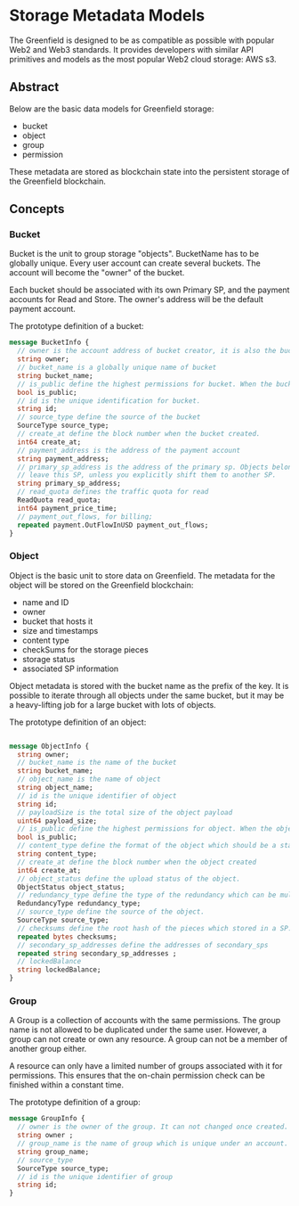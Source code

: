 # Storage Metadata Models

The Greenfield is designed to be as compatible as possible with popular Web2 and Web3 standards.
It provides developers with similar API primitives and models as the most popular Web2 cloud storage: AWS s3.

## Abstract
Below are the basic data models for Greenfield storage:

- bucket
- object
- group
- permission

These metadata are stored as blockchain state into the persistent storage of the Greenfield blockchain.

## Concepts

### Bucket

Bucket is the unit to group storage "objects". BucketName has to be globally unique. Every user account can create several
buckets. The account will become the "owner" of the bucket.

Each bucket should be associated with its own Primary SP, and the payment accounts for Read and Store. The owner's
address will be the default payment account.

The prototype definition of a bucket:

```protobuf
message BucketInfo {
  // owner is the account address of bucket creator, it is also the bucket owner.
  string owner;
  // bucket_name is a globally unique name of bucket
  string bucket_name;
  // is_public define the highest permissions for bucket. When the bucket is public, everyone can get the object in it.
  bool is_public;
  // id is the unique identification for bucket.
  string id;
  // source_type define the source of the bucket
  SourceType source_type;
  // create_at define the block number when the bucket created.
  int64 create_at;
  // payment_address is the address of the payment account
  string payment_address;
  // primary_sp_address is the address of the primary sp. Objects belongs to this bucket will never
  // leave this SP, unless you explicitly shift them to another SP.
  string primary_sp_address;
  // read_quota defines the traffic quota for read
  ReadQuota read_quota;
  int64 payment_price_time;
  // payment_out_flows, for billing;
  repeated payment.OutFlowInUSD payment_out_flows;
}
```

### Object

Object is the basic unit to store data on Greenfield. The metadata for the object will be stored on the Greenfield
blockchain:

- name and ID
- owner
- bucket that hosts it
- size and timestamps
- content type
- checkSums for the storage pieces
- storage status
- associated SP information

Object metadata is stored with the bucket name as the prefix of the key. It is possible to iterate through all
objects under the same bucket, but it may be a heavy-lifting job for a large bucket with lots of objects.

The prototype definition of an object:

```protobuf

message ObjectInfo {
  string owner;
  // bucket_name is the name of the bucket
  string bucket_name;
  // object_name is the name of object
  string object_name;
  // id is the unique identifier of object
  string id;
  // payloadSize is the total size of the object payload
  uint64 payload_size;
  // is_public define the highest permissions for object. When the object is public, everyone can access it.
  bool is_public;
  // content_type define the format of the object which should be a standard MIME type.
  string content_type;
  // create_at define the block number when the object created
  int64 create_at;
  // object_status define the upload status of the object.
  ObjectStatus object_status;
  // redundancy_type define the type of the redundancy which can be multi-replication or EC.
  RedundancyType redundancy_type;
  // source_type define the source of the object.
  SourceType source_type;
  // checksums define the root hash of the pieces which stored in a SP.
  repeated bytes checksums;
  // secondary_sp_addresses define the addresses of secondary_sps
  repeated string secondary_sp_addresses ;
  // lockedBalance
  string lockedBalance;
}
```

### Group

A Group is a collection of accounts with the same permissions. The group name is not allowed to be duplicated under the
same user. However, a group can not create or own any resource. A group can not be a member of another group either.

A resource can only have a limited number of groups associated with it for permissions. This ensures that the on-chain
permission check can be finished within a constant time.

The prototype definition of a group:

```protobuf
message GroupInfo {
  // owner is the owner of the group. It can not changed once created.
  string owner ;
  // group_name is the name of group which is unique under an account.
  string group_name;
  // source_type
  SourceType source_type;
  // id is the unique identifier of group
  string id;
}
```
